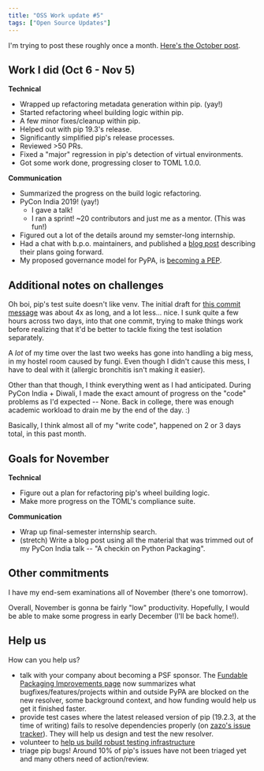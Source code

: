 ```yaml
---
title: "OSS Work update #5"
tags: ["Open Source Updates"]
---
```


I'm trying to post these roughly once a month. [Here's the October post](/blog/2019/10/06/oss-update-4/).

## Work I did (Oct 6 - Nov 5)

**Technical**

- Wrapped up refactoring metadata generation within pip. (yay!)
- Started refactoring wheel building logic within pip.
- A few minor fixes/cleanup within pip.
- Helped out with pip 19.3's release.
- Significantly simplified pip's release processes.
- Reviewed >50 PRs.
- Fixed a "major" regression in pip's detection of virtual environments.
- Got some work done, progressing closer to TOML 1.0.0.

**Communication**

- Summarized the progress on the build logic refactoring.
- PyCon India 2019! (yay!)
  - I gave a talk!
  - I ran a sprint! ~20 contributors and just me as a mentor. (This was fun!)
- Figured out a lot of the details around my semster-long internship.
- Had a chat with b.p.o. maintainers, and published a [blog post][bpo-post] describing their plans going forward.
- My proposed governance model for PyPA, is [becoming a PEP][pypa-gov-pep-pr].

[bpo-post]: https://pradyunsg.me/blog/2019/11/02/state-of-bpo/
[pypa-gov-pep-pr]: https://github.com/python/peps/pull/1221/

## Additional notes on challenges

Oh boi, pip's test suite doesn't like venv. The initial draft for
[this commit message][7155-message] was about 4x as long, and a lot less...
nice. I sunk quite a few hours across two days, into that one commit, trying
to make things work before realizing that it'd be better to tackle fixing
the test isolation separately.

[7155-message]: https://github.com/pypa/pip/pull/7155/commits/8981895b5e34de1be2a73e5fff77879c45908700

A *lot* of my time over the last two weeks has gone into handling a big mess,
in my hostel room caused by fungi. Even though I didn't cause this mess, I
have to deal with it (allergic bronchitis isn't making it easier).

Other than that though, I think everything went as I had anticipated. During
PyCon India + Diwali, I made the exact amount of progress on the "code"
problems as I'd expected -- None. Back in college, there was enough academic
workload to drain me by the end of the day. :)

Basically, I think almost all of my "write code", happened on 2 or 3 days total, in this past month.

## Goals for November

**Technical**

- Figure out a plan for refactoring pip's wheel building logic.
- Make more progress on the TOML's compliance suite.

**Communication**

- Wrap up final-semester internship search.
- (stretch) Write a blog post using all the material that was trimmed out of my PyCon India talk -- "A checkin on Python Packaging".

## Other commitments

I have my end-sem examinations  all of November (there's one tomorrow).

Overall, November is gonna be fairly "low" productivity. Hopefully, I would be able to make some progress in early December (I'll be back home!).

## Help us

How can you help us?

- talk with your company about becoming a PSF sponsor. The [Fundable Packaging Improvements page][fundable-projects] now summarizes what bugfixes/features/projects within and outside PyPA are blocked on the new resolver, some background context, and how funding would help us get it finished faster.
- provide test cases where the latest released version of pip (19.2.3, at the time of writing) fails to resolve dependencies properly (on [zazo's issue tracker][zazo-issues]). They will help us design and test the new resolver.
- volunteer to [help us build robust testing infrastructure][integration-test]
- triage pip bugs! Around 10% of pip's issues have not been triaged yet and many others need of action/review.

[zazo-issues]: https://github.com/pradyunsg/zazo/issues
[fundable-projects]: https://wiki.python.org/psf/Fundable%20Packaging%20Improvements
[triage-guide]: https://pip.pypa.io/en/latest/development/issue-triage/
[integration-test]: https://github.com/pypa/integration-test/issues

